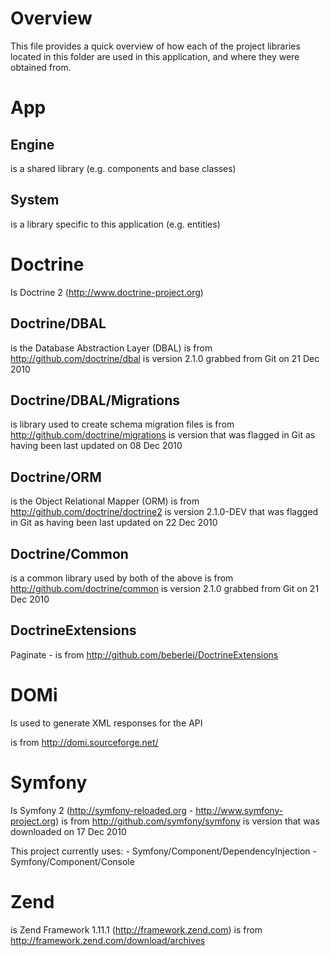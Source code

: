 
Overview
========

This file provides a quick overview of how each of the project libraries located in this folder are used in this application, and where they were obtained from. 

App
===

Engine
------
is a shared library (e.g. components and base classes)

System
------
is a library specific to this application (e.g. entities)


Doctrine
========

Is Doctrine 2 (http://www.doctrine-project.org)

Doctrine/DBAL
------------
is the Database Abstraction Layer (DBAL)
is from http://github.com/doctrine/dbal
is version 2.1.0 grabbed from Git on 21 Dec 2010

Doctrine/DBAL/Migrations
------------------------
is library used to create schema migration files
is from http://github.com/doctrine/migrations
is version that was flagged in Git as having been last updated on 08 Dec 2010

Doctrine/ORM
------------
is the Object Relational Mapper (ORM)
is from http://github.com/doctrine/doctrine2
is version 2.1.0-DEV that was flagged in Git as having been last updated on 22 Dec 2010

Doctrine/Common
---------------
is a common library used by both of the above
is from http://github.com/doctrine/common
is version 2.1.0 grabbed from Git on 21 Dec 2010

DoctrineExtensions
------------------
Paginate - is from http://github.com/beberlei/DoctrineExtensions


DOMi
====

Is used to generate XML responses for the API

is from http://domi.sourceforge.net/


Symfony
=======

Is Symfony 2 (http://symfony-reloaded.org - http://www.symfony-project.org)
is from http://github.com/symfony/symfony
is version that was downloaded on 17 Dec 2010

This project currently uses:
	- Symfony/Component/DependencyInjection
	- Symfony/Component/Console


Zend
====

is Zend Framework 1.11.1 (http://framework.zend.com)
is from http://framework.zend.com/download/archives

